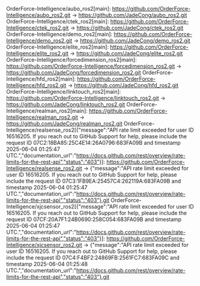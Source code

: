 OrderForce-Intelligence/aubo_ros2[main]: https://github.com/OrderForce-Intelligence/aubo_ros2.git -> https://github.com/JadeCong/aubo_ros2.git
OrderForce-Intelligence/ctek_ros2[main]: https://github.com/OrderForce-Intelligence/ctek_ros2.git -> https://github.com/JadeCong/ctek_ros2.git
OrderForce-Intelligence/demo_ros2[main]: https://github.com/OrderForce-Intelligence/demo_ros2.git -> https://github.com/JadeCong/demo_ros2.git
OrderForce-Intelligence/elite_ros2[main]: https://github.com/OrderForce-Intelligence/elite_ros2.git -> https://github.com/JadeCong/elite_ros2.git
OrderForce-Intelligence/forcedimension_ros2[main]: https://github.com/OrderForce-Intelligence/forcedimension_ros2.git -> https://github.com/JadeCong/forcedimension_ros2.git
OrderForce-Intelligence/hfd_ros2[main]: https://github.com/OrderForce-Intelligence/hfd_ros2.git -> https://github.com/JadeCong/hfd_ros2.git
OrderForce-Intelligence/linktouch_ros2[main]: https://github.com/OrderForce-Intelligence/linktouch_ros2.git -> https://github.com/JadeCong/linktouch_ros2.git
OrderForce-Intelligence/realman_ros2[main]: https://github.com/OrderForce-Intelligence/realman_ros2.git -> https://github.com/JadeCong/realman_ros2.git
OrderForce-Intelligence/realsense_ros2[{"message":"API rate limit exceeded for user ID 16516205. If you reach out to GitHub Support for help, please include the request ID 07C2:18BA85:25C4E14:26A0796:683FA09B and timestamp 2025-06-04 01:25:47 UTC.","documentation_url":"https://docs.github.com/rest/overview/rate-limits-for-the-rest-api","status":"403"}]: https://github.com/OrderForce-Intelligence/realsense_ros2.git -> {"message":"API rate limit exceeded for user ID 16516205. If you reach out to GitHub Support for help, please include the request ID 07C3:1FB9EA:25457C4:262119A:683FA09B and timestamp 2025-06-04 01:25:47 UTC.","documentation_url":"https://docs.github.com/rest/overview/rate-limits-for-the-rest-api","status":"403"}.git
OrderForce-Intelligence/xjcsensor_ros2[{"message":"API rate limit exceeded for user ID 16516205. If you reach out to GitHub Support for help, please include the request ID 07CF:20A7F1:24B0690:258C054:683FA09B and timestamp 2025-06-04 01:25:47 UTC.","documentation_url":"https://docs.github.com/rest/overview/rate-limits-for-the-rest-api","status":"403"}]: https://github.com/OrderForce-Intelligence/xjcsensor_ros2.git -> {"message":"API rate limit exceeded for user ID 16516205. If you reach out to GitHub Support for help, please include the request ID 07C4:F4BF2:24869FB:2561FC7:683FA09C and timestamp 2025-06-04 01:25:48 UTC.","documentation_url":"https://docs.github.com/rest/overview/rate-limits-for-the-rest-api","status":"403"}.git
